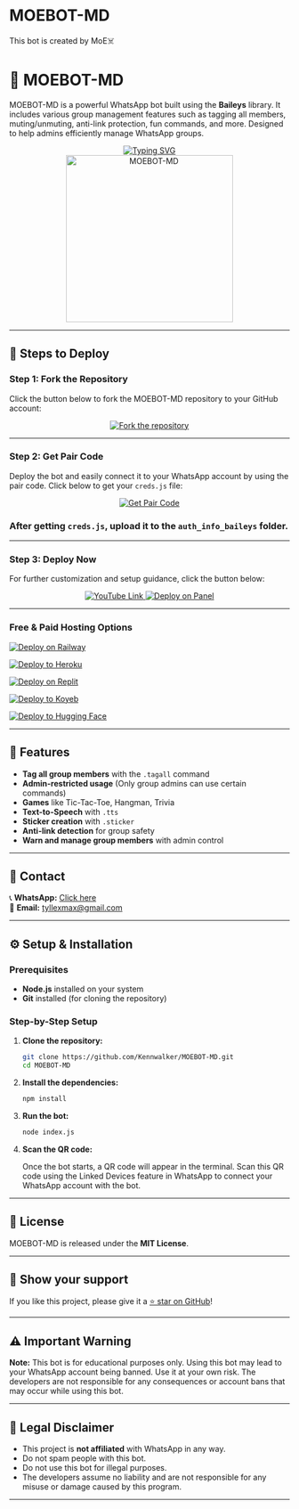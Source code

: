 # MOEBOT-MD
This bot is created by MoE☠️


# 🤖 MOEBOT-MD

MOEBOT-MD is a powerful WhatsApp bot built using the **Baileys** library. It includes various group management features such as tagging all members, muting/unmuting, anti-link protection, fun commands, and more. Designed to help admins efficiently manage WhatsApp groups.

<div align="center"> 
  <a href="https://git.io/typing-svg"> 
    <img src="https://readme-typing-svg.demolab.com?font=Ribeye&size=50&pause=1000&color=33ff00&center=true&width=910&height=100&lines=MOEBOT-MD;Multi+Device+Whatsapp+Bot;Coded+By+Tyllex+Max" alt="Typing SVG" />
  </a> 
</div> 

<div align="center"> 
  <a href="https://wa.me/message/HEYNTN2KD6K7O1"> 
    <img src="https://pixeldrain.com/u/qMhWCoDu" alt="MOEBOT-MD" height="300"> 
  </a> 
</div>

---

## 🚀 Steps to Deploy

### Step 1: Fork the Repository

Click the button below to fork the MOEBOT-MD repository to your GitHub account:

<div align="center">
  <a href="https://github.com/your-username/MOEBOT-MD/fork">
    <img src="https://img.shields.io/badge/Fork-Repository-blue?style=for-the-badge" alt="Fork the repository"/>
  </a>
</div>

---

### Step 2: Get Pair Code

Deploy the bot and easily connect it to your WhatsApp account by using the pair code. Click below to get your `creds.js` file:

<div align="center">
  <a href="https://silva-creds.onrender.com/pair">
    <img src="https://img.shields.io/badge/GET%20PAIR%20CODE-Silva%20Creds-success?style=for-the-badge" alt="Get Pair Code"/>
  </a>
</div>

### After getting `creds.js`, upload it to the `auth_info_baileys` folder.

---

### Step 3: Deploy Now

For further customization and setup guidance, click the button below:

<div align="center">
  <a href="https://youtu.be/dDyiEHF8rIQ">
    <img src="https://img.shields.io/badge/Deploy Tutorial-dc3545?style=for-the-badge&logo=youtube" alt="YouTube Link"/>
  </a>
  <a href="https://bot-hosting.net/">
    <img src="https://img.shields.io/badge/Deploy on Panel-28a745?style=for-the-badge" alt="Deploy on Panel"/>
  </a>
</div>

---

### Free & Paid Hosting Options

[![Deploy on Railway](https://railway.app/button.svg)](https://railway.app/)

[![Deploy to Heroku](https://www.herokucdn.com/deploy/button.svg)](https://heroku.com/deploy?template=https://github.com/your-username/MOEBOT-MD)

[![Deploy on Replit](https://repl.it/badge/github/quiec/whatsasena)](https://repl.it/github/your-username/MOEBOT-MD)

[![Deploy to Koyeb](https://www.koyeb.com/static/images/deploy/button.svg)](https://app.koyeb.com/deploy?type=git&repository=github.com/your-username/MOEBOT-MD&branch=main&name=moebot)

[![Deploy to Hugging Face](https://img.shields.io/badge/%F0%9F%A4%97%20Deploy%20to-Hugging%20Face-blue)](https://huggingface.co/spaces/whatsapp-bot/moebot?duplicate=true)

---

## 📌 Features

- **Tag all group members** with the `.tagall` command  
- **Admin-restricted usage** (Only group admins can use certain commands)  
- **Games** like Tic-Tac-Toe, Hangman, Trivia  
- **Text-to-Speech** with `.tts`  
- **Sticker creation** with `.sticker`  
- **Anti-link detection** for group safety  
- **Warn and manage group members** with admin control  

---

## 💬 Contact

📞 **WhatsApp:** [Click here](https://wa.me/message/HEYNTN2KD6K7O1)  
📧 **Email:** [tyllexmax@gmail.com](mailto:tyllexmax@gmail.com)  

---

## ⚙️ Setup & Installation

### Prerequisites

- **Node.js** installed on your system  
- **Git** installed (for cloning the repository)  

### Step-by-Step Setup

1. **Clone the repository:**

    ```bash
    git clone https://github.com/Kennwalker/MOEBOT-MD.git
    cd MOEBOT-MD
    ```

2. **Install the dependencies:**

    ```bash
    npm install
    ```

3. **Run the bot:**

    ```bash
    node index.js
    ```

4. **Scan the QR code:**  

   Once the bot starts, a QR code will appear in the terminal. Scan this QR code using the Linked Devices feature in WhatsApp to connect your WhatsApp account with the bot.  

---

## 📜 License

MOEBOT-MD is released under the **MIT License**.

---

## 🌟 Show your support

If you like this project, please give it a [⭐️ star on GitHub](https://github.com/Kennwalker/MOEBOT-MD.git)!

---

## ⚠️ Important Warning

**Note:** This bot is for educational purposes only. Using this bot may lead to your WhatsApp account being banned. Use it at your own risk. The developers are not responsible for any consequences or account bans that may occur while using this bot.

---

## 📝 Legal Disclaimer

- This project is **not affiliated** with WhatsApp in any way.  
- Do not spam people with this bot.  
- Do not use this bot for illegal purposes.  
- The developers assume no liability and are not responsible for any misuse or damage caused by this program.  

---
